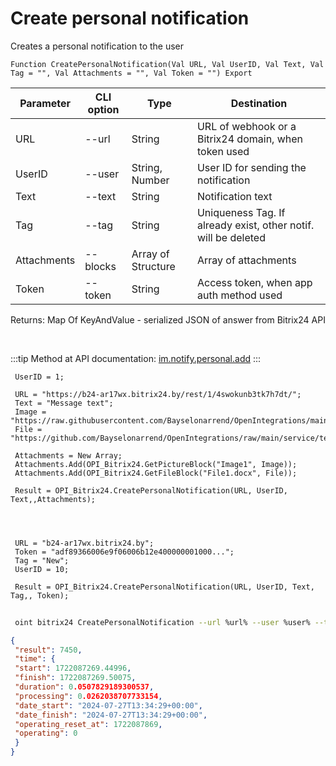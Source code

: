 ﻿---
sidebar_position: 1
---

# Create personal notification
 Creates a personal notification to the user



`Function CreatePersonalNotification(Val URL, Val UserID, Val Text, Val Tag = "", Val Attachments = "", Val Token = "") Export`

 | Parameter | CLI option | Type | Destination |
 |-|-|-|-|
 | URL | --url | String | URL of webhook or a Bitrix24 domain, when token used |
 | UserID | --user | String, Number | User ID for sending the notification |
 | Text | --text | String | Notification text |
 | Tag | --tag | String | Uniqueness Tag. If already exist, other notif. will be deleted |
 | Attachments | --blocks | Array of Structure | Array of attachments |
 | Token | --token | String | Access token, when app auth method used |

 
 Returns: Map Of KeyAndValue - serialized JSON of answer from Bitrix24 API

<br/>

:::tip
Method at API documentation: [im.notify.personal.add](https://dev.1c-bitrix.ru/learning/course/index.php?COURSE_ID=93&LESSON_ID=12129)
:::
<br/>


```bsl title="Code example"
 UserID = 1;
 
 URL = "https://b24-ar17wx.bitrix24.by/rest/1/4swokunb3tk7h7dt/";
 Text = "Message text";
 Image = "https://raw.githubusercontent.com/Bayselonarrend/OpenIntegrations/main/service/test_data/picture.jpg";
 File = "https://github.com/Bayselonarrend/OpenIntegrations/raw/main/service/test_data/document.docx";
 
 Attachments = New Array;
 Attachments.Add(OPI_Bitrix24.GetPictureBlock("Image1", Image));
 Attachments.Add(OPI_Bitrix24.GetFileBlock("File1.docx", File));
 
 Result = OPI_Bitrix24.CreatePersonalNotification(URL, UserID, Text,,Attachments);
 
 
 
 
 URL = "b24-ar17wx.bitrix24.by";
 Token = "adf89366006e9f06006b12e400000001000...";
 Tag = "New";
 UserID = 10;
 
 Result = OPI_Bitrix24.CreatePersonalNotification(URL, UserID, Text, Tag,, Token);
```
	


```sh title="CLI command example"
 
 oint bitrix24 CreatePersonalNotification --url %url% --user %user% --text %text% --tag %tag% --blocks %blocks% --token %token%

```

```json title="Result"
{
 "result": 7450,
 "time": {
 "start": 1722087269.44996,
 "finish": 1722087269.50075,
 "duration": 0.0507829189300537,
 "processing": 0.0262038707733154,
 "date_start": "2024-07-27T13:34:29+00:00",
 "date_finish": "2024-07-27T13:34:29+00:00",
 "operating_reset_at": 1722087869,
 "operating": 0
 }
}
```
